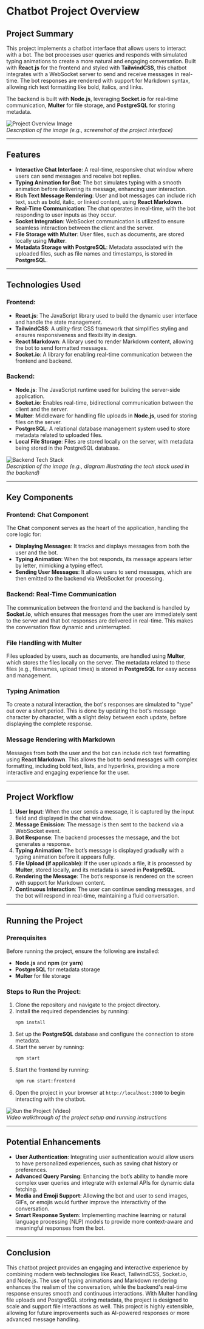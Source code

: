 # Chatbot Project Overview

## Project Summary

This project implements a chatbot interface that allows users to interact with a bot. The bot processes user queries and responds with simulated typing animations to create a more natural and engaging conversation. Built with **React.js** for the frontend and styled with **TailwindCSS**, this chatbot integrates with a WebSocket server to send and receive messages in real-time. The bot responses are rendered with support for Markdown syntax, allowing rich text formatting like bold, italics, and links.

The backend is built with **Node.js**, leveraging **Socket.io** for real-time communication, **Multer** for file storage, and **PostgreSQL** for storing metadata.

![Project Overview Image](path_to_image)  
*Description of the image (e.g., screenshot of the project interface)*

---

## Features

- **Interactive Chat Interface**: A real-time, responsive chat window where users can send messages and receive bot replies.
- **Typing Animation for Bot**: The bot simulates typing with a smooth animation before delivering its message, enhancing user interaction.
- **Rich Text Message Rendering**: User and bot messages can include rich text, such as bold, italic, or linked content, using **React Markdown**.
- **Real-Time Communication**: The chat operates in real-time, with the bot responding to user inputs as they occur.
- **Socket Integration**: WebSocket communication is utilized to ensure seamless interaction between the client and the server.
- **File Storage with Multer**: User files, such as documents, are stored locally using **Multer**.
- **Metadata Storage with PostgreSQL**: Metadata associated with the uploaded files, such as file names and timestamps, is stored in **PostgreSQL**.

---

## Technologies Used

### Frontend:
- **React.js**: The JavaScript library used to build the dynamic user interface and handle the state management.
- **TailwindCSS**: A utility-first CSS framework that simplifies styling and ensures responsiveness and flexibility in design.
- **React Markdown**: A library used to render Markdown content, allowing the bot to send formatted messages.
- **Socket.io**: A library for enabling real-time communication between the frontend and backend.

### Backend:
- **Node.js**: The JavaScript runtime used for building the server-side application.
- **Socket.io**: Enables real-time, bidirectional communication between the client and the server.
- **Multer**: Middleware for handling file uploads in **Node.js**, used for storing files on the server.
- **PostgreSQL**: A relational database management system used to store metadata related to uploaded files.
- **Local File Storage**: Files are stored locally on the server, with metadata being stored in the PostgreSQL database.

![Backend Tech Stack](path_to_image)  
*Description of the image (e.g., diagram illustrating the tech stack used in the backend)*

---

## Key Components

### Frontend: Chat Component

The **Chat** component serves as the heart of the application, handling the core logic for:
- **Displaying Messages**: It tracks and displays messages from both the user and the bot.
- **Typing Animation**: When the bot responds, its message appears letter by letter, mimicking a typing effect.
- **Sending User Messages**: It allows users to send messages, which are then emitted to the backend via WebSocket for processing.

### Backend: Real-Time Communication

The communication between the frontend and the backend is handled by **Socket.io**, which ensures that messages from the user are immediately sent to the server and that bot responses are delivered in real-time. This makes the conversation flow dynamic and uninterrupted.

### File Handling with Multer

Files uploaded by users, such as documents, are handled using **Multer**, which stores the files locally on the server. The metadata related to these files (e.g., filenames, upload times) is stored in **PostgreSQL** for easy access and management.

### Typing Animation

To create a natural interaction, the bot's responses are simulated to "type" out over a short period. This is done by updating the bot's message character by character, with a slight delay between each update, before displaying the complete response.

### Message Rendering with Markdown

Messages from both the user and the bot can include rich text formatting using **React Markdown**. This allows the bot to send messages with complex formatting, including bold text, lists, and hyperlinks, providing a more interactive and engaging experience for the user.

---

## Project Workflow

1. **User Input**: When the user sends a message, it is captured by the input field and displayed in the chat window.
2. **Message Emission**: The message is then sent to the backend via a WebSocket event.
3. **Bot Response**: The backend processes the message, and the bot generates a response.
4. **Typing Animation**: The bot’s message is displayed gradually with a typing animation before it appears fully.
5. **File Upload (if applicable)**: If the user uploads a file, it is processed by **Multer**, stored locally, and its metadata is saved in **PostgreSQL**.
6. **Rendering the Message**: The bot’s response is rendered on the screen with support for Markdown content.
7. **Continuous Interaction**: The user can continue sending messages, and the bot will respond in real-time, maintaining a fluid conversation.

---

## Running the Project

### Prerequisites

Before running the project, ensure the following are installed:
- **Node.js** and **npm** (or **yarn**)
- **PostgreSQL** for metadata storage
- **Multer** for file storage

### Steps to Run the Project:

1. Clone the repository and navigate to the project directory.
2. Install the required dependencies by running:
   ```bash
   npm install
   ```
3. Set up the **PostgreSQL** database and configure the connection to store metadata.
4. Start the server by running:
   ```bash
   npm start
   ```
5. Start the frontend by running:
   ```bash
   npm run start:frontend
   ```
6. Open the project in your browser at `http://localhost:3000` to begin interacting with the chatbot.

![Run the Project (Video)](path_to_video)  
*Video walkthrough of the project setup and running instructions*

---

## Potential Enhancements

- **User Authentication**: Integrating user authentication would allow users to have personalized experiences, such as saving chat history or preferences.
- **Advanced Query Parsing**: Enhancing the bot’s ability to handle more complex user queries and integrate with external APIs for dynamic data fetching.
- **Media and Emoji Support**: Allowing the bot and user to send images, GIFs, or emojis would further improve the interactivity of the conversation.
- **Smart Response System**: Implementing machine learning or natural language processing (NLP) models to provide more context-aware and meaningful responses from the bot.

---

## Conclusion

This chatbot project provides an engaging and interactive experience by combining modern web technologies like React, TailwindCSS, Socket.io, and Node.js. The use of typing animations and Markdown rendering enhances the realism of the conversation, while the backend's real-time response ensures smooth and continuous interactions. With Multer handling file uploads and PostgreSQL storing metadata, the project is designed to scale and support file interactions as well. This project is highly extensible, allowing for future improvements such as AI-powered responses or more advanced message handling.
